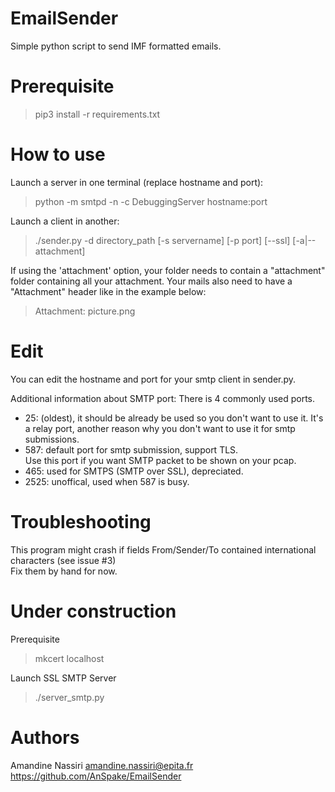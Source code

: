 # EmailSender
Simple python script to send IMF formatted emails.

# Prerequisite
> pip3 install -r requirements.txt

# How to use
Launch a server in one terminal (replace hostname and port):
> python -m smtpd -n -c DebuggingServer hostname:port

Launch a client in another:
> ./sender.py -d directory_path [-s servername] [-p port] [--ssl] [-a|--attachment]

If using the 'attachment' option, your folder needs to contain a "attachment" folder
containing all your attachment. Your mails also need to have a "Attachment" header
like in the example below:

> Attachment: picture.png

# Edit
You can edit the hostname and port for your smtp client in sender.py.

Additional information about SMTP port:
There is 4 commonly used ports.
 - 25: (oldest), it should be already be used so you don't want to use it.
   It's a relay port, another reason why you don't want to use it for smtp submissions.
 - 587: default port for smtp submission, support TLS.  
        Use this port if you want SMTP packet to be shown on your pcap.
 - 465: used for SMTPS (SMTP over SSL), depreciated.
 - 2525: unoffical, used when 587 is busy.

# Troubleshooting
This program might crash if fields From/Sender/To contained international
characters (see issue #3)  
Fix them by hand for now.


# Under construction
Prerequisite
> mkcert localhost

Launch SSL SMTP Server
> ./server_smtp.py

# Authors
Amandine Nassiri <amandine.nassiri@epita.fr>  
https://github.com/AnSpake/EmailSender

